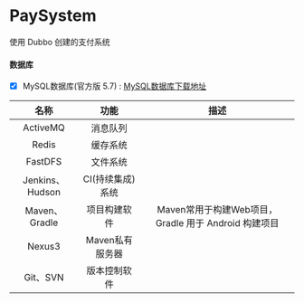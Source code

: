 # PaySystem
使用 Dubbo 创建的支付系统

#### 数据库
- [x] MySQL数据库(官方版 5.7) : [MySQL数据库下载地址](https://dev.mysql.com/downloads/repo/yum/)


| 名称            |  功能             |        描述       |
|:---------------:|:----------------:| :---------------: | 
| ActiveMQ        | 消息队列          |
| Redis           | 缓存系统          |
| FastDFS         | 文件系统          |
| Jenkins、Hudson | CI(持续集成)系统   |
| Maven、Gradle   | 项目构建软件       | Maven常用于构建Web项目，Gradle 用于 Android 构建项目 |
| Nexus3          | Maven私有服务器  |
| Git、SVN        | 版本控制软件       |



